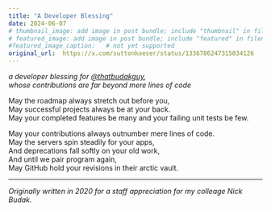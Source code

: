 ```yaml
---
title: "A Developer Blessing"
date: 2024-06-07
# thumbnail_image: add image in post bundle; include "thumbnail" in filename
# featured_image: add image in post bundle; include "featured" in filename
#featured_image_caption:   # not yet supported
original_url:  https://x.com/suttonkoeser/status/1336786247315034126
---
```


*a developer blessing for [@thatbudakguy](https://twitter.com/thatbudakguy),  
whose contributions are far beyond mere lines of code*

May the roadmap always stretch out before you,  
May successful projects always be at your back.  
May your completed features be many and your failing unit tests be few.  

May your contributions always outnumber mere lines of code.  
May the servers spin steadily for your apps,  
And deprecations fall softly on your old work,  
And until we pair program again,   
May GitHub hold your revisions in their arctic vault.


* * *

*Originally written in 2020 for a staff appreciation for my colleage Nick Budak.*

